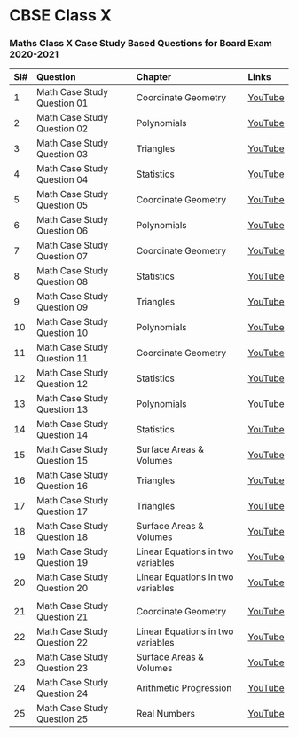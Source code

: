 # CBSE Class X 

### Maths Class X Case Study Based Questions for Board Exam 2020-2021

| Sl# | Question                     | Chapter                             | Links                                               |
|:----|:-----------------------------|:------------------------------------|:----------------------------------------------------|
| 1   | Math Case Study Question 01  | Coordinate Geometry                 | [YouTube](https://youtu.be/v_-7hstroMc  "YouTube")  |
| 2   | Math Case Study Question 02  | Polynomials                         | [YouTube](https://youtu.be/f1I1y_G0xkg  "YouTube")  |
| 3   | Math Case Study Question 03  | Triangles                           | [YouTube](https://youtu.be/vJ6eElltSEQ  "YouTube")  |
| 4   | Math Case Study Question 04  | Statistics                          | [YouTube](https://youtu.be/ozCSUH-pYHo  "YouTube")  |
| 5   | Math Case Study Question 05  | Coordinate Geometry                 | [YouTube](https://youtu.be/7XewecuFlW0  "YouTube")  |
| 6   | Math Case Study Question 06  | Polynomials                         | [YouTube](https://youtu.be/XrBkMqEYlKg  "YouTube")  |
| 7   | Math Case Study Question 07  | Coordinate Geometry                 | [YouTube](https://youtu.be/5gQ5aZGcn24  "YouTube")  |
| 8   | Math Case Study Question 08  | Statistics                          | [YouTube](https://youtu.be/UehmOMT0oXU  "YouTube")  |
| 9   | Math Case Study Question 09  | Triangles                           | [YouTube](https://youtu.be/s7n7jTf9Acs  "YouTube")  |
| 10  | Math Case Study Question 10  | Polynomials                         | [YouTube](https://youtu.be/l4-0VhrVu4w  "YouTube")  |
| 11  | Math Case Study Question 11  | Coordinate Geometry                 | [YouTube](https://youtu.be/gpiSHrUfdaI  "YouTube")  |
| 12  | Math Case Study Question 12  | Statistics                          | [YouTube](https://youtu.be/nWBNvhe9HuQ  "YouTube")  |
| 13  | Math Case Study Question 13  | Polynomials                         | [YouTube](https://youtu.be/ouDCTCUlOt0  "YouTube")  |
| 14  | Math Case Study Question 14  | Statistics                          | [YouTube](https://youtu.be/zXYOqepWh4g  "YouTube")  |
| 15  | Math Case Study Question 15  | Surface Areas & Volumes             | [YouTube](https://youtu.be/eRub6RNKSgk  "YouTube")  |
| 16  | Math Case Study Question 16  | Triangles                           | [YouTube](https://youtu.be/xS22inFWLtQ  "YouTube")  |
| 17  | Math Case Study Question 17  | Triangles                           | [YouTube](https://youtu.be/VaDyX5axEzc  "YouTube")  |
| 18  | Math Case Study Question 18  | Surface Areas & Volumes             | [YouTube](https://youtu.be/Ih0PV6ANHG0  "YouTube")  |
| 19  | Math Case Study Question 19  | Linear Equations in two variables   | [YouTube](https://youtu.be/A9uoB5oYmb8  "YouTube")  |
| 20  | Math Case Study Question 20  | Linear Equations in two variables   | [YouTube](https://youtu.be/DNX8XpY2q2g  "YouTube")  |
|   |   |             |   |
| 21  | Math Case Study Question 21  | Coordinate Geometry                 | [YouTube](https://youtu.be/gpiSHrUfdaI  "YouTube")  |
| 22  | Math Case Study Question 22  | Linear Equations in two variables   | [YouTube](https://youtu.be/DNX8XpY2q2g  "YouTube")  |
| 23  | Math Case Study Question 23  | Surface Areas & Volumes             | [YouTube](https://youtu.be/Ih0PV6ANHG0  "YouTube")  |
| 24  | Math Case Study Question 24  | Arithmetic Progression              | [YouTube](https://youtu.be/Ih0PV6ANHG0  "YouTube")  |
| 25  | Math Case Study Question 25  | Real Numbers                        | [YouTube](https://youtu.be/Ih0PV6ANHG0  "YouTube")  |


